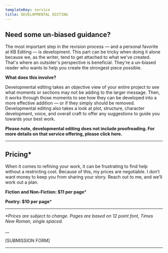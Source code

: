 ```yaml
---
templateKey: service
title: DEVELOPMENTAL EDITING
---
```

## Need some un-biased guidance?

The most important step in the revision process — and a personal favorite at KB Editing — is development. This part can be tricky when doing it alone because we, as the writer, tend to get attached to what we've created. That's where an outsider's perspective is beneficial. They're a un-biased reader who wants to help you create the strongest piece possible. 

**What does this involve?** 

Developmental editing takes an objective view of your entire project to see what moments or sections may not be adding to the larger message. Then, it works through those moments to see how they can be developed into a more effective addition — or if they simply should be removed. Developmental editing also takes a look at plot, structure, character development, voice, and overall craft to offer any suggestions to guide you towards your best work. 

**Please note, developmental editing does not include proofreading. For more details on that service offering, please click here.**

****

## **Pricing***

When it comes to refining your work, it can be frustrating to find help without a restricting cost. Because of this, my prices are negotiable. I don’t want money to keep you from sharing your story. Reach out to me, and we’ll work out a plan.

**Fiction and Non-Fiction: $11 per page***   

**Poetry: $10 per page***

****

_\*Prices are subject to change. Pages are based on 12 point font, Times New Roman, single spaced._

__

\[SUBMISSION FORM]

****
